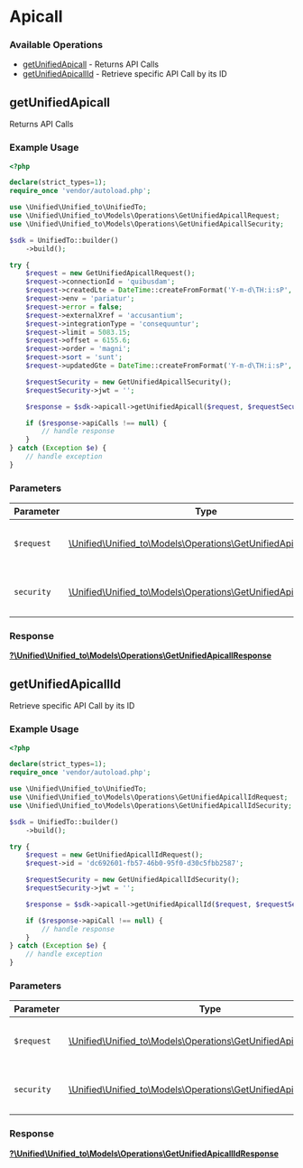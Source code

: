 # Apicall

### Available Operations

* [getUnifiedApicall](#getunifiedapicall) - Returns API Calls
* [getUnifiedApicallId](#getunifiedapicallid) - Retrieve specific API Call by its ID

## getUnifiedApicall

Returns API Calls

### Example Usage

```php
<?php

declare(strict_types=1);
require_once 'vendor/autoload.php';

use \Unified\Unified_to\UnifiedTo;
use \Unified\Unified_to\Models\Operations\GetUnifiedApicallRequest;
use \Unified\Unified_to\Models\Operations\GetUnifiedApicallSecurity;

$sdk = UnifiedTo::builder()
    ->build();

try {
    $request = new GetUnifiedApicallRequest();
    $request->connectionId = 'quibusdam';
    $request->createdLte = DateTime::createFromFormat('Y-m-d\TH:i:sP', '2022-02-04T19:17:08.641Z');
    $request->env = 'pariatur';
    $request->error = false;
    $request->externalXref = 'accusantium';
    $request->integrationType = 'consequuntur';
    $request->limit = 5083.15;
    $request->offset = 6155.6;
    $request->order = 'magni';
    $request->sort = 'sunt';
    $request->updatedGte = DateTime::createFromFormat('Y-m-d\TH:i:sP', '2020-06-16T10:20:37.479Z');

    $requestSecurity = new GetUnifiedApicallSecurity();
    $requestSecurity->jwt = '';

    $response = $sdk->apicall->getUnifiedApicall($request, $requestSecurity);

    if ($response->apiCalls !== null) {
        // handle response
    }
} catch (Exception $e) {
    // handle exception
}
```

### Parameters

| Parameter                                                                                                               | Type                                                                                                                    | Required                                                                                                                | Description                                                                                                             |
| ----------------------------------------------------------------------------------------------------------------------- | ----------------------------------------------------------------------------------------------------------------------- | ----------------------------------------------------------------------------------------------------------------------- | ----------------------------------------------------------------------------------------------------------------------- |
| `$request`                                                                                                              | [\Unified\Unified_to\Models\Operations\GetUnifiedApicallRequest](../../models/operations/GetUnifiedApicallRequest.md)   | :heavy_check_mark:                                                                                                      | The request object to use for the request.                                                                              |
| `security`                                                                                                              | [\Unified\Unified_to\Models\Operations\GetUnifiedApicallSecurity](../../models/operations/GetUnifiedApicallSecurity.md) | :heavy_check_mark:                                                                                                      | The security requirements to use for the request.                                                                       |


### Response

**[?\Unified\Unified_to\Models\Operations\GetUnifiedApicallResponse](../../models/operations/GetUnifiedApicallResponse.md)**


## getUnifiedApicallId

Retrieve specific API Call by its ID

### Example Usage

```php
<?php

declare(strict_types=1);
require_once 'vendor/autoload.php';

use \Unified\Unified_to\UnifiedTo;
use \Unified\Unified_to\Models\Operations\GetUnifiedApicallIdRequest;
use \Unified\Unified_to\Models\Operations\GetUnifiedApicallIdSecurity;

$sdk = UnifiedTo::builder()
    ->build();

try {
    $request = new GetUnifiedApicallIdRequest();
    $request->id = 'dc692601-fb57-46b0-95f0-d30c5fbb2587';

    $requestSecurity = new GetUnifiedApicallIdSecurity();
    $requestSecurity->jwt = '';

    $response = $sdk->apicall->getUnifiedApicallId($request, $requestSecurity);

    if ($response->apiCall !== null) {
        // handle response
    }
} catch (Exception $e) {
    // handle exception
}
```

### Parameters

| Parameter                                                                                                                   | Type                                                                                                                        | Required                                                                                                                    | Description                                                                                                                 |
| --------------------------------------------------------------------------------------------------------------------------- | --------------------------------------------------------------------------------------------------------------------------- | --------------------------------------------------------------------------------------------------------------------------- | --------------------------------------------------------------------------------------------------------------------------- |
| `$request`                                                                                                                  | [\Unified\Unified_to\Models\Operations\GetUnifiedApicallIdRequest](../../models/operations/GetUnifiedApicallIdRequest.md)   | :heavy_check_mark:                                                                                                          | The request object to use for the request.                                                                                  |
| `security`                                                                                                                  | [\Unified\Unified_to\Models\Operations\GetUnifiedApicallIdSecurity](../../models/operations/GetUnifiedApicallIdSecurity.md) | :heavy_check_mark:                                                                                                          | The security requirements to use for the request.                                                                           |


### Response

**[?\Unified\Unified_to\Models\Operations\GetUnifiedApicallIdResponse](../../models/operations/GetUnifiedApicallIdResponse.md)**

